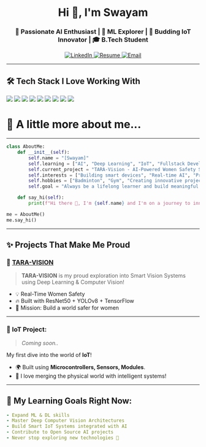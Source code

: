 <!-- PROFILE README START -->

<h1 align="center">Hi 👋, I'm Swayam</h1>
<h3 align="center">🚀 Passionate AI Enthusiast | 🧠 ML Explorer | 📡 Budding IoT Innovator | 🎓 B.Tech Student</h3>

<p align="center">
  <a href="https://www.linkedin.com/in/swayamsahoo11/" target="_blank">
    <img alt="LinkedIn" src="https://img.shields.io/badge/LinkedIn-Connect-blue?style=for-the-badge&logo=linkedin" />
  </a>
  <a href="./resume-swayam.pdf" target="_blank">
    <img alt="Resume" src="https://img.shields.io/badge/Resume-View-green?style=for-the-badge&logo=google-drive" />
  </a>
  <a href="mailto:swayampr.sahoo@gmail.com" target="_blank">
    <img alt="Email" src="https://img.shields.io/badge/Email-Say%20Hi!-red?style=for-the-badge&logo=gmail" />
  </a>
</p>

---

## 🛠️ Tech Stack I Love Working With

<p align="left">
  <img src="https://img.shields.io/badge/Python-3776AB?style=for-the-badge&logo=python&logoColor=white" />
  <img src="https://img.shields.io/badge/Java-007396?style=for-the-badge&logo=java&logoColor=white" />
  <img src="https://img.shields.io/badge/SQL-005C84?style=for-the-badge&logo=postgresql&logoColor=white" />
  <img src="https://img.shields.io/badge/TensorFlow-FF6F00?style=for-the-badge&logo=tensorflow&logoColor=white" />
  <img src="https://img.shields.io/badge/OpenCV-5C3EE8?style=for-the-badge&logo=opencv&logoColor=white" />
  <img src="https://img.shields.io/badge/Pandas-150458?style=for-the-badge&logo=pandas&logoColor=white" />
  <img src="https://img.shields.io/badge/NumPy-013243?style=for-the-badge&logo=numpy&logoColor=white" />
  <img src="https://img.shields.io/badge/Matplotlib-11557C?style=for-the-badge&logo=matplotlib&logoColor=white" />
  <img src="https://img.shields.io/badge/Scikit_Learn-F7931E?style=for-the-badge&logo=scikit-learn&logoColor=white" />
</p>

# 🐍 A little more about me...

---

```python
class AboutMe:
    def __init__(self):
        self.name = "[Swayam]"
        self.learning = ["AI", "Deep Learning", "IoT", "Fullstack Development"]
        self.current_project = "TARA-Vision - AI-Powered Women Safety Surveillance"
        self.interests = ["Building smart devices", "Real-time AI", "Problem Solving"]
        self.hobbies = ["Badminton", "Gym", "Creating innovative projects"]
        self.goal = "Always be a lifelong learner and build meaningful tech ✨"

    def say_hi(self):
        print(f"Hi there 👋, I'm {self.name} and I'm on a journey to innovate and inspire!")

me = AboutMe()
me.say_hi()
```
---

## ✨ Projects That Make Me Proud

### 🚀 [TARA-VISION](https://github.com/your-github-username/TARA-VISION)
> **TARA-VISION** is my proud exploration into Smart Vision Systems using Deep Learning & Computer Vision!

- 💡 Real-Time Women Safety 
- 🔥 Built with ResNet50 + YOLOv8 + TensorFlow
- 🎯 Mission: Build a world safer for women

---

### 📡 IoT Project: 
> *Coming soon..*

My first dive into the world of **IoT**!  
- 🌍 Built using **Microcontrollers, Sensors, Modules**.
- 🚀 I love merging the physical world with intelligent systems!

---

## 🎯 My Learning Goals Right Now:

```yaml
- Expand ML & DL skills
- Master Deep Computer Vision Architectures
- Build Smart IoT Systems integrated with AI
- Contribute to Open Source AI projects
- Never stop exploring new technologies 🚀


